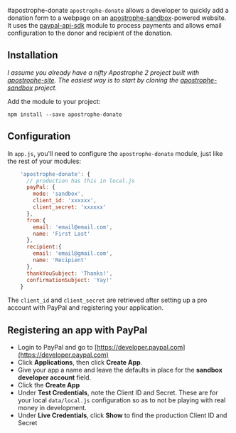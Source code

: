 #apostrophe-donate
`apostrophe-donate` allows a developer to quickly add a donation form to a webpage on an [apostrophe-sandbox](https://github.com/apostrophe-sandbox)-powered website.
It uses the [paypal-api-sdk](https://github.com/paypal/rest-api-sdk-nodejs) module to process payments and allows email configuration to the donor and recipient of the donation.

## Installation
*I assume you already have a nifty Apostrophe 2 project built with [apostrophe-site](https://github.com/punkave/apostrophe-site). The easiest way is to start by cloning the [apostrophe-sandbox](https://github.com/apostrophe-sandbox) project.*

Add the module to your project:

`npm install --save apostrophe-donate`

## Configuration

In `app.js`, you'll need to configure the `apostrophe-donate` module, just like the rest of your modules:

```javascript
    'apostrophe-donate': {
      // production has this in local.js
      payPal: {
        mode: 'sandbox',
        client_id: 'xxxxxx',
        client_secret: 'xxxxxx'
      },
      from:{
        email: 'email@email.com',
        name: 'First Last'
      },
      recipient:{
        email: 'email@gmail.com',
        name: 'Recipient'
      },
      thankYouSubject: 'Thanks!',
      confirmationSubject: 'Yay!'
    }
```

The `client_id` and `client_secret` are retrieved after setting up a pro account with PayPal and registering your application.


## Registering an app with PayPal

* Login to PayPal and go to [https://developer.paypal.com](https://developer.paypal.com)
* Click **Applications**, then click **Create App**.
* Give your app a name and leave the defaults in place for the **sandbox developer account** field.
* Click the **Create App**
* Under **Test Credentials**, note the Client ID and Secret. These are for your local `data/local.js` configuration so as to not be playing with real money in development.
* Under **Live Credentials**, click **Show** to find the production Client ID and Secret